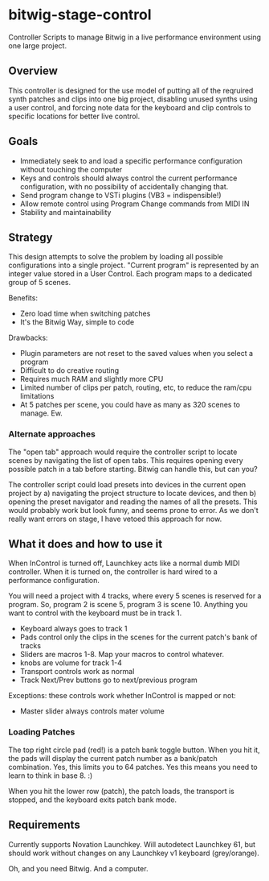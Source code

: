 # bitwig-stage-control
Controller Scripts to manage Bitwig in a live performance environment using one large project.

## Overview

This controller is designed for the use model of putting all of the reqruired synth patches and
clips into one big project, disabling unused synths using a user control, and forcing note data
for the keyboard and clip controls to specific locations for better live control.

## Goals

 * Immediately seek to and load a specific performance configuration without touching the computer
 * Keys and controls should always control the current performance configuration, with no possibility of accidentally changing that.
 * Send program change to VSTi plugins (VB3 = indispensible!)
 * Allow remote control using Program Change commands from MIDI IN
 * Stability and maintainability

## Strategy

This design attempts to solve the problem by loading all possible configurations into a single project. "Current program" is represented by an integer value stored in a User Control. Each program maps to a dedicated group of 5 scenes.

Benefits:
 * Zero load time when switching patches
 * It's the Bitwig Way, simple to code

Drawbacks:
 * Plugin parameters are not reset to the saved values when you select a program
 * Difficult to do creative routing 
 * Requires much RAM and slightly more CPU
 * Limited number of clips per patch, routing, etc, to reduce the ram/cpu limitations
 * At 5 patches per scene, you could have as many as 320 scenes to manage. Ew.

### Alternate approaches

The "open tab" approach would require the controller script to locate scenes by navigating the list of open tabs. This requires opening every possible patch in a tab before starting. Bitwig can handle this, but can you?

The controller script could  load presets into devices in the current open project by a) navigating the project structure to locate devices, and then b) opening the preset navigator and reading the names of all the presets. This would probably work but look funny, and seems prone to error. As we don't really want errors on stage, I have vetoed this approach for now.

## What it does and how to use it

When InControl is turned off, Launchkey acts like a normal dumb MIDI controller. When it is turned on, the controller is hard wired to a performance configuration.

You will need a project with 4 tracks, where every 5 scenes is reserved for a program. So, program 2 is scene 5, program 3 is scene 10. Anything you want to control with the keyboard must be in track 1.

 * Keyboard always goes to track 1
 * Pads control only the clips in the scenes for the current patch's bank of tracks
 * Sliders are macros 1-8. Map your macros to control whatever.
 * knobs are volume for track 1-4
 * Transport controls work as normal 
 * Track Next/Prev buttons go to next/previous program

Exceptions: these controls work whether InControl is mapped or not:

 * Master slider always controls mater volume

### Loading Patches

The top right circle pad (red!) is a patch bank toggle button. When you hit it, the pads will display the current patch number as a bank/patch combination. Yes, this limits you to 64 patches. Yes this means you need to learn to think in base 8. :) 

When you hit the lower row (patch), the patch loads, the transport is stopped, and the keyboard exits patch bank mode. 

## Requirements

Currently supports Novation Launchkey. Will autodetect Launchkey 61, but should work without 
changes on any Launchkey v1 keyboard (grey/orange).

Oh, and you need Bitwig. And a computer.
